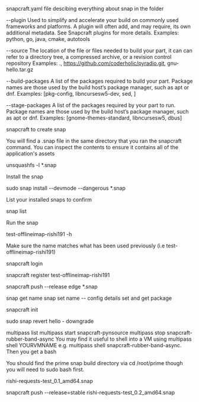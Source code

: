snapcraft.yaml file descibing everything about snap in the folder


--plugin
Used to simplify and accelerate your build on commonly used frameworks and platforms. A plugin will often add, and may require, its own additional metadata. See Snapcraft plugins for more details.
Examples: python, go, java, cmake, autotools

--source
The location of the file or files needed to build your part, it can can refer to a directory tree, a compressed archive, or a revision control repository
Examples: ., https://github.com/coderholic/pyradio.git, gnu-hello.tar.gz

--build-packages
A list of the packages required to build your part. Package names are those used by the build host’s package manager, such as apt or dnf.
Examples: [pkg-config, libncursesw5-dev, sed, ]

--stage-packages
A list of the packages required by your part to run. Package names are those used by the build host’s package manager, such as apt or dnf.
Examples: [gnome-themes-standard, libncursesw5, dbus]


snapcraft to create snap

You will find a .snap file in the same directory that you ran the snapcraft command. You can inspect the contents to ensure it contains all of the application's assets

unsquashfs -l *.snap


Install the snap

sudo snap install --devmode --dangerous *.snap

List your installed snaps to confirm

snap list

Run the snap

test-offlineimap-rishi191 -h

Make sure the name matches what has been used previously (i.e test-offlineimap-rishi191)

snapcraft login

snapcraft register test-offlineimap-rishi191

snapcraft push --release edge *.snap

snap get name
snap set name -- config details set and get package


snapcraft init

sudo snap revert hello - downgrade


multipass list
multipass start snapcraft-pynsource
multipass stop snapcraft-rubber-band-async
You may find it useful to shell into a VM using multipass shell YOURVMNAME e.g. multipass shell snapcraft-rubber-band-async. Then you get a bash

 You should find the prime snap build directory via cd /root/prime though you will need to sudo bash first.


 rishi-requests-test_0.1_amd64.snap


 snapcraft push --release=stable rishi-requests-test_0.2_amd64.snap



